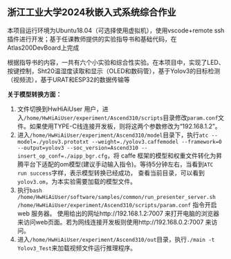 ## 浙江工业大学2024秋嵌入式系统综合作业

本项目运行环境为Ubuntu18.04（可选择使用虚拟机），使用vscode+remote ssh插件进行开发；基于任课教师提供的实验指导书和基础代码，在Atlas200DevBoard上完成

根据指导书的内容，一共有六个小实验和综合性实验。在本项目中，实现了LED、按键控制，Sht20温湿度读取和显示（OLED和数码管），基于Yolov3的目标检测（视频流），基于URAT和ESP32的数据传输等

**关于模型转换方面：**

1. 文件切换到HwHiAiUser 用户，进入`/home/HwHiAiUser/experiment/Ascend310/scripts`目录修改`param.conf`文件。如果使用TYPE-C线连接开发板，则将这两个参数修改为“192.168.1.2”。
2. 进入`/home/HwHiAiUser/experiment/Ascend310/model`目录下，执行`atc --model=./yolov3.prototxt --weight=./yolov3.caffemodel --framework=0 --output=yolov3 --soc_version=Ascend310 --insert_op_conf=./aipp_bgr.cfg`，将 caffe 框架的模型和权重文件转化为昇腾平台下适配的om模型(建议手动输入指令)。等待5分钟左右，当看到`ATC run success`字样，表示模型转换已经成功， 查看当前目录，可以看到`yolov3.om`，为本实验需要加载的模型文件。 
3. 执行`bash /home/HwHiAiUser/software/samples/common/run_presenter_server.sh /home/HwHiAiUser/experiment/Ascend310/scripts/param.conf` 指令开启 web 服务器。 使用给出的网址http://192.168.1.2:7007 来打开电脑的浏览器来访问web页面。若为网线连接开发板则使用http://192.168.0.2:7007 来访问。 
4. 进入`/home/HwHiAiUser/experiment/Ascend310/out`目录，执行`./main -t  Yolov3_Test`来加载视频文件运行推理程序。 